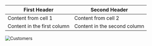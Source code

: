 First Header | Second Header
------------ | -------------
Content from cell 1 | Content from cell 2
Content in the first column | Content in the second column


![Customers](/pictures/empathy_map_customers.jpg)
